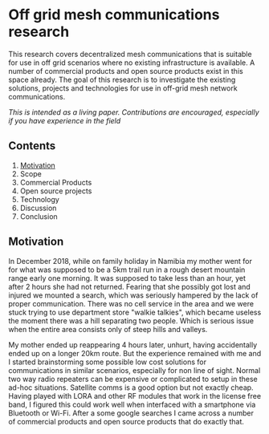 # Off grid mesh communications research

This research covers decentralized mesh communications that is suitable for use in off grid scenarios where no existing infrastructure is available. A number of commercial products and open source products exist in this space already. The goal of this research is to investigate the existing solutions, projects and technologies for use in off-grid mesh network communications.

*This is intended as a living paper. Contributions are encouraged, especially if you have experience in the field*

## Contents

1. [Motivation](#Motivation)
2. Scope
3. Commercial Products
4. Open source projects
5. Technology
6. Discussion
7. Conclusion


## Motivation

In December 2018, while on family holiday in Namibia my mother went for for what was supposed to be a 5km trail run in a rough desert mountain range early one morning. It was supposed to take less than an hour, yet after 2 hours she had not returned. Fearing that she possibly got lost and injured we mounted a search, which was seriously hampered by the lack of proper communication. There was no cell service in the area and we were stuck trying to use department store "walkie talkies", which became useless the moment there was a hill separating two people. Which is serious issue when the entire area consists only of steep hills and valleys.

My mother ended up reappearing 4 hours later, unhurt, having accidentally ended up on a longer 20km route. But the experience remained with me and I started brainstorming some possible low cost solutions for communications in similar scenarios, especially for non line of sight. Normal two way radio repeaters can be expensive or complicated to setup in these ad-hoc situations. Satellite comms is a good option but not exactly cheap. Having played with LORA and other RF modules that work in the license free band, I figured this could work well when interfaced with a smartphone via Bluetooth or Wi-Fi. After a some google searches I came across a number of commercial products and open source products that do exactly that.
